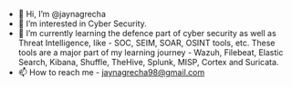 - 👋 Hi, I’m @jaynagrecha
- 👀 I’m interested in Cyber Security.
- 🌱 I’m currently learning the defence part of cyber security as well as Threat Intelligence, like - SOC, SEIM, SOAR, OSINT tools, etc. These tools are a major part of my learning journey - Wazuh, Filebeat, Elastic Search, Kibana, Shuffle, TheHive, Splunk, MISP, Cortex and Suricata.
- 📫 How to reach me - jaynagrecha98@gmail.com

<!---
jaynagrecha/jaynagrecha is a ✨ special ✨ repository because its `README.md` (this file) appears on your GitHub profile.
You can click the Preview link to take a look at your changes.
--->
